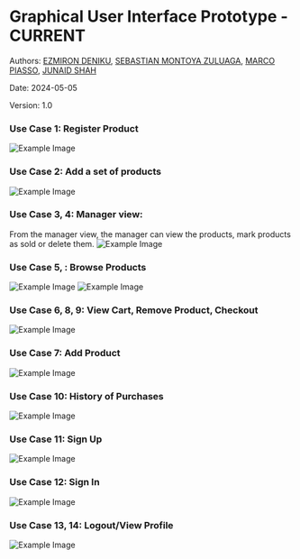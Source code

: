 # Graphical User Interface Prototype - CURRENT

Authors: [EZMIRON DENIKU](mailto:s333461@studenti.polito.it), [SEBASTIAN MONTOYA ZULUAGA](mailto:s328735@studenti.polito.it), [MARCO PIASSO](mailto:s329131@studenti.polito.it), [JUNAID SHAH](mailto:s289642@studenti.polito.it)

Date: 2024-05-05

Version: 1.0

### Use Case 1: Register Product
<img src="images/add_new_product_v1.png" alt="Example Image">

### Use Case 2: Add a set of products
<img src="images/register_set_v1.png" alt="Example Image">

### Use Case 3, 4: Manager view:
From the manager view, the manager can view the products, mark products as sold or delete them.
<img src="images/manager_view_v1.png" alt="Example Image">

### Use Case 5, : Browse Products
<img src="images/sort_category_v1.png" alt="Example Image">

<img src="images/products_v1.png" alt="Example Image">

### Use Case 6, 8, 9: View Cart, Remove Product, Checkout
<img src="images/cart_dropdown_v1.png" alt="Example Image">

### Use Case 7: Add Product
<img src="images/add_product_v1.png" alt="Example Image">

### Use Case 10: History of Purchases
<img src="images/history_dropdown_v1.png" alt="Example Image">

### Use Case 11: Sign Up
<img src="images/sign_up_v1.png" alt="Example Image">

### Use Case 12: Sign In
<img src="images/sign_in_v1.png" alt="Example Image">

### Use Case 13, 14: Logout/View Profile
<img src="images/logout_v1.png" alt="Example Image">

